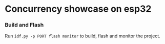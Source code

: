 # Concurrency showcase on esp32


### Build and Flash

Run `idf.py -p PORT flash monitor` to build, flash and monitor the project.
